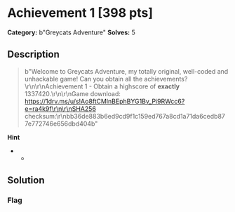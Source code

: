 # Achievement 1 [398 pts]

**Category:** b"Greycats Adventure"
**Solves:** 5

## Description
>b"Welcome to Greycats Adventure, my totally original, well-coded and unhackable game! Can you obtain all the achievements?\r\n\r\nAchievement 1 - Obtain a highscore of **exactly** 1337420.\r\n\r\nGame download: https://1drv.ms/u/s!Ao8ftCMlnBEphBYG1Bv_Pi9RWcc6?e=ra4k9f\r\n\r\nSHA256 checksum:\r\nbb36de883b6ed9cd9f1c159ed767a8cd1a71da6cedb877e772746e656dbd404b"

**Hint**
* -

## Solution

### Flag

